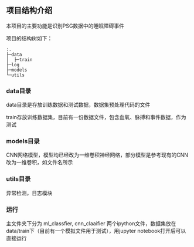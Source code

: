 ## 项目结构介绍

本项目的主要功能是识别PSG数据中的睡眠障碍事件

项目的结构树如下：

```
:.
├─data
│  ├─train
├─log
├─models
└─utils
```

### data目录

data目录是存放训练数据和测试数据，数据集预处理代码的文件

train存放训练数据集，目前有一份数据文件，包含血氧、脉搏和事件数据，作为测试

### models目录

CNN网络模型，模型均已经改为一维卷积神经网络，部分模型是参考现有的CNN改为一维卷积，如文件名所示

### utils目录

异常检测，日志模块

### 运行

主文件夹下分为 ml_classfier, cnn_claaifier 两个ipython文件，数据集放在data/train下（目前有一个模拟文件用于测试），用jupyter notebook打开后可以直接运行

